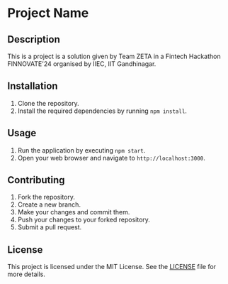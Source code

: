 <!-- Create a readme file for the project -->

# Project Name

## Description

This is a project is a solution given by Team ZETA in a Fintech Hackathon FINNOVATE'24 organised by IIEC, IIT Gandhinagar.

## Installation

1. Clone the repository.
2. Install the required dependencies by running `npm install`.

## Usage

1. Run the application by executing `npm start`.
2. Open your web browser and navigate to `http://localhost:3000`.

## Contributing

1. Fork the repository.
2. Create a new branch.
3. Make your changes and commit them.
4. Push your changes to your forked repository.
5. Submit a pull request.

## License

This project is licensed under the MIT License. See the [LICENSE](LICENSE) file for more details.
